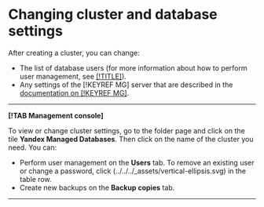 # Changing cluster and database settings

After creating a cluster, you can change:

- The list of database users (for more information about how to perform user management, see [[!TITLE]](cluster-users.md)).
- Any settings of the [!KEYREF MG] server that are described in the [documentation on [!KEYREF MG]](https://docs.mongodb.com/v3.6/reference/configuration-options/).

---

**[!TAB Management console]**

To view or change cluster settings, go to the folder page and click on the tile **Yandex Managed Databases**. Then click on the name of the cluster you need.
You can:

- Perform user management on the **Users** tab. To remove an existing user or change a password, click (../../../_assets/vertical-ellipsis.svg) in the table row.
- Create new backups on the **Backup copies** tab.

---

